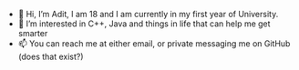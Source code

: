 - 👋 Hi, I’m Adit, I am 18 and I am currently in my first year of University.
- 👀 I’m interested in C++, Java and things in life that can help me get smarter
- 📫 You can reach me at either email, or private messaging me on GitHub (does that exist?)

<!---
adit1110/adit1110 is a ✨ special ✨ repository because its `README.md` (this file) appears on your GitHub profile.
You can click the Preview link to take a look at your changes.
--->
